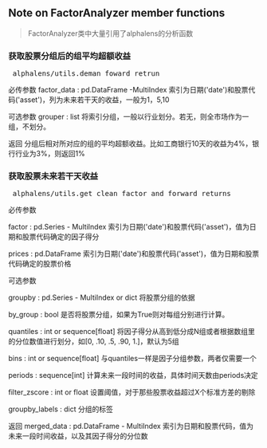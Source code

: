 ## Note on FactorAnalyzer member functions

> FactorAnalyzer类中大量引用了alphalens的分析函数

### 获取股票分组后的组平均超额收益
<pre> alphalens/utils.deman_foward_retrun </pre>

必传参数
factor_data : pd.DataFrame -MultiIndex 
索引为日期('date')和股票代码('asset')，列为未来若干天的收益，一般为1，5,10

可选参数
grouper :  list
将索引分组，一般以行业划分。若无，则全市场作为一组，不划分。

返回
分组后相对所对应的组的平均超额收益。比如工商银行10天的收益为4%，银行行业为3%，则返回1%


### 获取股票未来若干天收益
<pre> alphalens/utils.get_clean_factor_and_forward_returns </pre>

必传参数

factor : pd.Series - MultiIndex
索引为日期('date')和股票代码('asset')，值为日期和股票代码确定的因子得分

prices : pd.DataFrame 
索引为日期('date')和股票代码('asset')，值为日期和股票代码确定的股票价格

可选参数

groupby : pd.Series - MultiIndex or dict
将股票分组的依据

by_group : bool
是否将股票分组，如果为True则对每组分别进行计算。

quantiles : int or sequence[float]
将因子得分从高到低分成N组或者根据数组里的分位数值进行划分，如[0, .10, .5, .90, 1.]，默认为5组

bins : int or sequence[float]
与quantiles一样是因子分组参数，两者仅需要一个

periods : sequence[int]
计算未来一段时间的收益，具体时间天数由periods决定

filter_zscore : int or float
设置阈值，对于那些股票收益超过X个标准方差的剔除

groupby_labels : dict
分组的标签

返回
merged_data : pd.DataFrame - MultiIndex
索引为日期和股票代码，值为未来一段时间收益，以及其因子得分的分位数

